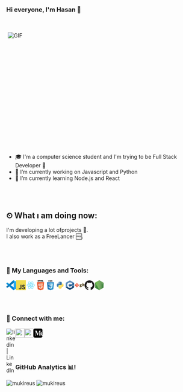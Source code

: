 ### Hi everyone, I'm Hasan 👋

<br />
<br />

<img align="right" alt="GIF" src="https://github.com/abhisheknaiidu/abhisheknaiidu/blob/master/code.gif?raw=true" width="500" height="320" />



- 🎓 I'm a computer science student and I'm trying to be Full Stack Developer 🚀
- 🔭 I’m currently working on Javascript and Python
- 🌱 I’m currently learning Node.js and React

<br />
<br />

## ⏲ What ı am doing now:
I'm developing a lot ofprojects 📃.
<br/>
I also work as a FreeLancer 🆓.

<br />
<br />



### 🔧 My Languages and Tools:

[<img align="left" alt="Visual Studio Code" width="26px" src="https://raw.githubusercontent.com/github/explore/80688e429a7d4ef2fca1e82350fe8e3517d3494d/topics/visual-studio-code/visual-studio-code.png" />][vsCode]
[<img align="left" alt="Javascript" width="26px" src="https://raw.githubusercontent.com/github/explore/cebd63002168a05a6a642f309227eefeccd92950/topics/javascript/javascript.png" />][javascript]
[<img align="left" alt="React" width="26px" src="https://raw.githubusercontent.com/github/explore/cebd63002168a05a6a642f309227eefeccd92950/topics/react/react.png" />][react]
[<img align="left" alt="Html" width="26px" src="https://raw.githubusercontent.com/github/explore/cebd63002168a05a6a642f309227eefeccd92950/topics/html/html.png" />][html]
[<img align="left" alt="Css" width="26px" src="https://raw.githubusercontent.com/github/explore/cebd63002168a05a6a642f309227eefeccd92950/topics/css/css.png" />][css]
[<img align="left" alt="Python" width="26px" src="https://raw.githubusercontent.com/github/explore/cebd63002168a05a6a642f309227eefeccd92950/topics/python/python.png" />][python]
[<img align="left" alt="Python" width="26px" src="https://raw.githubusercontent.com/github/explore/cebd63002168a05a6a642f309227eefeccd92950/topics/cpp/cpp.png" />][cpp]
[<img align="left" alt="Git" width="26px" src="https://raw.githubusercontent.com/github/explore/80688e429a7d4ef2fca1e82350fe8e3517d3494d/topics/git/git.png" />][git]
[<img align="left" alt="GitHub" width="26px" src="https://raw.githubusercontent.com/github/explore/78df643247d429f6cc873026c0622819ad797942/topics/github/github.png" />][github]
<img align="left" alt="Nodejs" width="26px" src="https://raw.githubusercontent.com/github/explore/78df643247d429f6cc873026c0622819ad797942/topics/nodejs/nodejs.png" />

<br />
<br />
<br />
<br />

### 📩 Connect with me:

[<img align="left" alt="linkedin | LinkedIn" width="24px" src="https://raw.githubusercontent.com/peterthehan/peterthehan/master/assets/linkedin.svg" />][linkedin]
[<img align="left" height="24" width="24" src="https://cdn.jsdelivr.net/npm/simple-icons@v4/icons/gmail.svg" />][gmail]
[<img align="left" height="24" width="24" src="https://github.com/simple-icons/simple-icons/blob/develop/icons/twitter.svg" />][twitter]
[<img align="left" height="24" width="24" src="https://github.com/simple-icons/simple-icons/blob/develop/icons/medium.svg" />][medium]


[linkedin]: https://www.linkedin.com/in/hasan-g%C3%B6kg%C3%B6z-24a33820a/
[gmail]: mailto:hassan.gokgoz@gmail.com
[twitter]: https://twitter.com/Hasangkz
[medium]: https://medium.com/@hassan.gokgoz



<br />
<br />
<br />
<br />


### GitHub Analytics 📊!

<img height="180em" align="center" src="https://github-readme-stats.vercel.app/api?username=hasangkz&show_icons=true&locale=en&theme=algolia&include_all_commits=true&count_private=true" alt="mukireus"/>
  <img height="180em" align="center" src="https://github-readme-stats.vercel.app/api/top-langs?username=hasangkz&show_icons=true&locale=en&layout=compact&langs_count=8&theme=algolia" alt="mukireus"/>


<br />
<br />


[vsCode]: https://code.visualstudio.com/
[javascript]: https://www.javascript.com/
[react]: https://tr.reactjs.org/
[html]: https://www.w3schools.com/html/
[css]: https://www.w3schools.com/css/
[python]: https://www.python.org/
[cpp]: https://www.cplusplus.com/
[git]: https://git-scm.com/
[github]: https://github.com/hasangkz

